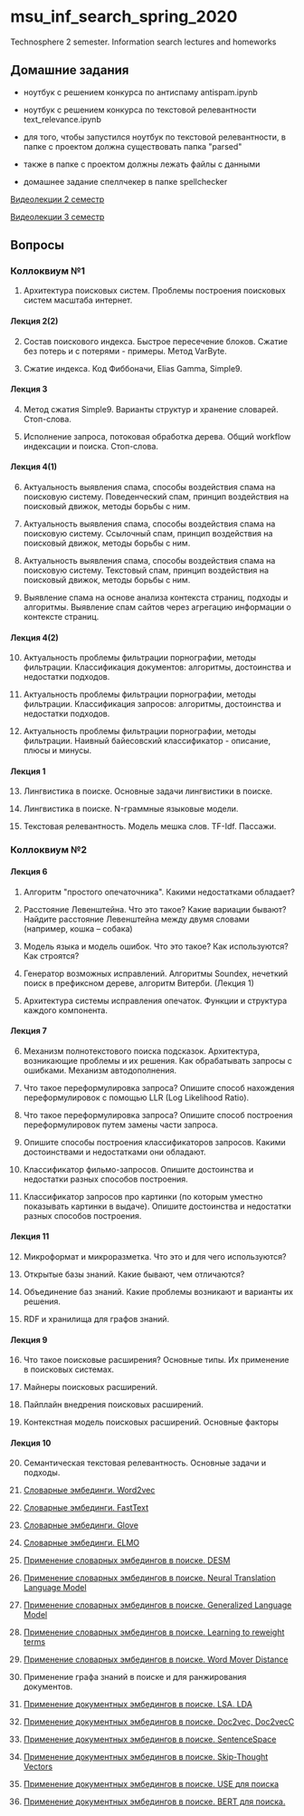 # msu_inf_search_spring_2020
Technosphere 2 semester. Information search lectures and homeworks

## Домашние задания

* ноутбук с решением конкурса по антиспаму antispam.ipynb

* ноутбук с решением конкурса по текстовой релевантности text_relevance.ipynb

* для того, чтобы запустился ноутбук по текстовой релевантности, в папке с проектом должна существовать папка "parsed"

* также в папке с проектом должны лежать файлы с данными

* домашнее задание спеллчекер в папке spellchecker

[Видеолекции 2 семестр](https://www.youtube.com/watch?v=drphXdTSj3w&list=PLrCZzMib1e9o_BlrSB5bFkLq8h2i4pQjz)

[Видеолекции 3 семестр](https://www.youtube.com/watch?v=9p_dR48gpvM&list=PLrCZzMib1e9o7YIhOfJtD1EaneGOGkN-_)

## Вопросы

### Коллоквиум №1

1) Архитектура поисковых систем. Проблемы построения поисковых систем масштаба интернет.

#### Лекция 2(2)

2) Состав поискового индекса. Быстрое пересечение блоков. Сжатие без потерь и с потерями - примеры. Метод VarByte.

3) Сжатие индекса. Код Фиббоначи, Elias Gamma, Simple9.

#### Лекция 3

4) Метод сжатия Simple9. Варианты структур и хранение словарей. Стоп-слова.

5) Исполнение запроса, потоковая обработка дерева. Общий workflow индексации и поиска. Стоп-слова.

#### Лекция 4(1)

6) Актуальность выявления спама, способы воздействия спама на поисковую систему. Поведенческий спам, принцип воздействия на поисковый движок, методы борьбы с ним.

7) Актуальность выявления спама, способы воздействия спама на поисковую систему. Ссылочный спам, принцип воздействия на поисковый движок, методы борьбы с ним.

8) Актуальность выявления спама, способы воздействия спама на поисковую систему. Текстовый спам, принцип воздействия на поисковый движок, методы борьбы с ним.

9) Выявление спама на основе анализа контекста страниц, подходы и алгоритмы. Выявление спам сайтов через агрегацию информации о контексте страниц.

#### Лекция 4(2)

10) Актуальность проблемы фильтрации порнографии, методы фильтрации. Классификация документов: алгоритмы, достоинства и недостатки подходов.

11) Актуальность проблемы фильтрации порнографии, методы фильтрации. Классификация запросов: алгоритмы, достоинства и недостатки подходов.

12) Актуальность проблемы фильтрации порнографии, методы фильтрации. Наивный байесовский классификатор - описание, плюсы и минусы.

#### Лекция 1

13) Лингвистика в поиске. Основные задачи лингвистики в поиске.

14) Лингвистика в поиске. N-граммные языковые модели.

15) Текстовая релевантность. Модель мешка слов. TF-Idf. Пассажи.

### Коллоквиум №2

#### Лекция 6

1) Алгоритм "простого опечаточника". Какими недостатками обладает? 

2) Расстояние Левенштейна. Что это такое? Какие вариации бывают? Найдите расстояние Левенштейна между двумя словами (например, кошка – собака)

3) Модель языка и модель ошибок. Что это такое? Как используются? Как строятся?

4) Генератор возможных исправлений. Алгоритмы Soundex, нечеткий поиск в префиксном дереве, алгоритм Витерби. (Лекция 1)

5) Архитектура системы исправления опечаток. Функции и структура каждого компонента. 

#### Лекция 7

6) Механизм полнотекстового поиска подсказок. Архитектура, возникающие проблемы и их решения. Как обрабатывать запросы с ошибками. Механизм автодополнения.

7) Что такое переформулировка запроса? Опишите способ нахождения переформулировок с помощью LLR (Log Likelihood Ratio).

8) Что такое переформулировка запроса? Опишите способ построения переформулировок путем замены части запроса.

9) Опишите способы построения классификаторов запросов. Какими достоинствами и недостатками они обладают.

10) Классификатор фильмо-запросов. Опишите достоинства и недостатки разных способов построения.

11) Классификатор запросов про картинки (по которым уместно показывать картинки в выдаче). Опишите достоинства и недостатки разных способов построения.

#### Лекция 11

12) Микроформат и микроразметка. Что это и для чего используются? 

13) Открытые базы знаний. Какие бывают, чем отличаются?

14) Объединение баз знаний. Какие проблемы возникают и варианты их решения.

15) RDF и хранилища для графов знаний.

#### Лекция 9

16) Что такое поисковые расширения? Основные типы. Их применение в поисковых системах.

17) Майнеры поисковых расширений. 

18) Пайплайн внедрения поисковых расширений.

19) Контекстная модель поисковых расширений. Основные факторы

#### Лекция 10

20) Семантическая текстовая релевантность. Основные задачи и подходы.

21) [Словарные эмбединги. Word2vec](https://habr.com/ru/company/ods/blog/329410/)

22) [Словарные эмбединги. FastText](https://sysblok.ru/nlp/kak-rabotaet-fasttext-i-gde-ee-primenjat/)

23) [Словарные эмбединги. Glove](https://habr.com/ru/post/435984/)

24) [Словарные эмбединги. ELMO](https://habr.com/ru/post/487358/)

25) [Применение словарных эмбедингов в поиске. DESM](https://arxiv.org/pdf/1602.01137.pdf)

26) [Применение словарных эмбедингов в поиске. Neural Translation Language Model](http://www.zuccon.net/publications/adcs2015_neural_translation_lm.pdf)

27) [Применение словарных эмбедингов в поиске. Generalized Language Model](http://www.cs.unibo.it/~montesi/CBD/Articoli/2015_A%20Word%20Embedding%20based%20Generalized%20Language%20Model%20for%20Information%20Retrieval.pdf)

28) [Применение словарных эмбедингов в поиске. Learning to reweight terms](http://www.cs.cmu.edu/~./gzheng/papers/p575-zheng.pdf)

29) [Применение словарных эмбедингов в поиске. Word Mover Distance](https://towardsdatascience.com/word-distance-between-word-embeddings-cc3e9cf1d632)

30) Применение графа знаний в поиске и для ранжирования документов.

31) [Применение документных эмбедингов в поиске. LSA. LDA](https://habr.com/ru/post/417167/)

32) [Применение документных эмбедингов в поиске. Doc2vec, Doc2vecC](https://arxiv.org/pdf/1707.02377.pdf)

33) [Применение документных эмбедингов в поиске. SentenceSpace](https://arxiv.org/pdf/1709.03856.pdf)

34) [Применение документных эмбедингов в поиске. Skip-Thought Vectors](https://arxiv.org/pdf/1506.06726.pdf)

35) [Применение документных эмбедингов в поиске. USE для поиска](https://static.googleusercontent.com/media/research.google.com/en//pubs/archive/46808.pdf)

36) [Применение документных эмбедингов в поиске. BERT для поиска.](https://habr.com/ru/post/487358/)
